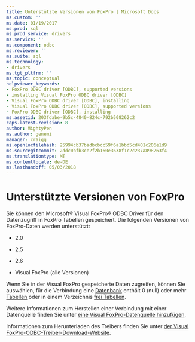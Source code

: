 ```yaml
---
title: Unterstützte Versionen von FoxPro | Microsoft Docs
ms.custom: ''
ms.date: 01/19/2017
ms.prod: sql
ms.prod_service: drivers
ms.service: ''
ms.component: odbc
ms.reviewer: ''
ms.suite: sql
ms.technology:
- drivers
ms.tgt_pltfrm: ''
ms.topic: conceptual
helpviewer_keywords:
- FoxPro ODBC driver [ODBC], supported versions
- installing Visual FoxPro ODBC driver [ODBC]
- Visual FoxPro ODBC driver [ODBC], installing
- Visual FoxPro ODBC driver [ODBC], supported versions
- FoxPro ODBC driver [ODBC], installing
ms.assetid: 203fdabe-9b5c-4840-824c-792b508262c2
caps.latest.revision: 8
author: MightyPen
ms.author: genemi
manager: craigg
ms.openlocfilehash: 25994cb37badbcbcc59f6a1bbd5cd401c206e1d9
ms.sourcegitcommit: 2ddc0bfb3ce2f2b160e3638f1c2c237a898263f4
ms.translationtype: MT
ms.contentlocale: de-DE
ms.lasthandoff: 05/03/2018
---
```

# <a name="supported-versions-of-foxpro"></a>Unterstützte Versionen von FoxPro
Sie können den Microsoft® Visual FoxPro® ODBC Driver für den Datenzugriff in FoxPro Tabellen gespeichert. Die folgenden Versionen von FoxPro-Daten werden unterstützt:  
  
-   2.0  
  
-   2.5  
  
-   2.6  
  
-   Visual FoxPro (alle Versionen)  
  
 Wenn Sie in der Visual FoxPro gespeicherte Daten zugreifen, können Sie auswählen, für die Verbindung eine [Datenbank](../../odbc/microsoft/visual-foxpro-terminology.md) enthält 0 (null) oder mehr [Tabellen](../../odbc/microsoft/visual-foxpro-terminology.md) oder in einem Verzeichnis [frei Tabellen](../../odbc/microsoft/visual-foxpro-terminology.md).  
  
 Weitere Informationen zum Herstellen einer Verbindung mit einer Datenquelle finden Sie unter [eine Visual FoxPro-Datenquelle hinzufügen](../../odbc/microsoft/adding-a-visual-foxpro-data-source.md).  
  
 Informationen zum Herunterladen des Treibers finden Sie unter [der Visual FoxPro-ODBC-Treiber-Download-Website](http://go.microsoft.com/fwlink/?LinkId=121318).
